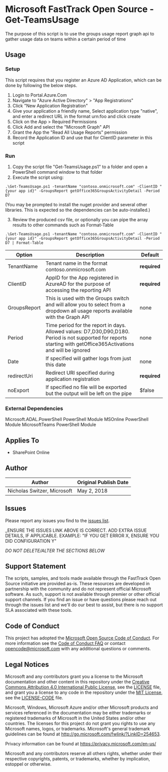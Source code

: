 # Microsoft FastTrack Open Source - Get-TeamsUsage

The purpose of this script is to use the groups usage report graph api to gather usage data on teams within a certain period of time

## Usage

### Setup

This script requires that you register an Azure AD Application, which can be done by following the below steps.

1. Login to Portal.Azure.Com
2. Navigate to "Azure Active Directory" > "App Registrations"
3. Click "New Application Registration"
4. Give your application a friendly name, Select application type "native", and enter a redirect URL in the format urn:foo and click create
5. Click on the App > Required Permissions
6. Click Add and select the "Microsoft Graph" API
7. Grant the App the "Read All Usage Reports" permission
8. Record the Application ID and use that for ClientID parameter in this script

### Run

1. Copy the script file "Get-TeamsUsage.ps1" to a folder and open a PowerShell command window to that folder
2. Execute the script using:

`.\Get-TeamsUsage.ps1 -tenantName "contoso.onmicrosoft.com" -ClientID "{your app id}" -GroupsReport getOffice365GroupsActivityDetail -Period D7`

(You may be prompted to install the nuget provider and several other libraries. This is expected so the dependencies can be auto-installed.)

3. Review the produced csv file, or optionally you can pipe the array results to other commands such as Format-Table

`.\Get-TeamsUsage.ps1 -tenantName "contoso.onmicrosoft.com" -ClientID "{your app id}" -GroupsReport getOffice365GroupsActivityDetail -Period D7 | Format-Table`

|Option|Description|Default
|----|--------------------------|--------------------------
|TenantName|Tenant name in the format contoso.onmicrosoft.com|**required**
|ClientID|AppID for the App registered in AzureAD for the purpose of accessing the reporting API|**required**
|GroupsReport|This is used with the Groups switch and will allow you to select from a dropdown all usage reports available with the Graph API|none
|Period|Time period for the report in days. Allowed values: D7,D30,D90,D180. Period is not supported for reports starting with getOffice365Activations and will be ignored|none
|Date|If specified will gather logs from just this date|none
|redirectUri|Redirect URI specified during application registration|**required**
|noExport|If specified no file will be exported but the output will be left on the pipe|$false


### External Dependencies

Microsoft.ADAL.PowerShell PowerShell Module
MSOnline PowerShell Module
MicrosoftTeams PowerShell Module

## Applies To

- SharePoint Online

## Author

|Author|Original Publish Date
|----|--------------------------
|Nicholas Switzer, Microsoft|May 2, 2018|

## Issues

Please report any issues you find to the [issues list](../../../../issues).

_ENSURE THE ISSUES LINK ABOVE IS CORRECT. ADD EXTRA ISSUE DETAILS, IF APPLICABLE. EXAMPLE: "IF YOU GET ERROR X, ENSURE YOU DID CONFIGURATION Y"


_DO NOT DELETE/ALTER THE SECTIONS BELOW_

## Support Statement

The scripts, samples, and tools made available through the FastTrack Open Source initiative are provided as-is. These resources are developed in partnership with the community and do not represent official Microsoft software. As such, support is not available through premier or other official support channels. If you find an issue or have questions please reach out through the issues list and we'll do our best to assist, but there is no support SLA associated with these tools.

## Code of Conduct

This project has adopted the [Microsoft Open Source Code of Conduct](https://opensource.microsoft.com/codeofconduct/).
For more information see the [Code of Conduct FAQ](https://opensource.microsoft.com/codeofconduct/faq/) or
contact [opencode@microsoft.com](mailto:opencode@microsoft.com) with any additional questions or comments.

## Legal Notices

Microsoft and any contributors grant you a license to the Microsoft documentation and other content
in this repository under the [Creative Commons Attribution 4.0 International Public License](https://creativecommons.org/licenses/by/4.0/legalcode),
see the [LICENSE](https://github.com/Microsoft/FastTrack/blob/master/LICENSE) file, and grant you a license to any code in the repository under the [MIT License](https://opensource.org/licenses/MIT), see the
[LICENSE-CODE](https://github.com/Microsoft/FastTrack/blob/master/LICENSE-CODE) file.

Microsoft, Windows, Microsoft Azure and/or other Microsoft products and services referenced in the documentation
may be either trademarks or registered trademarks of Microsoft in the United States and/or other countries.
The licenses for this project do not grant you rights to use any Microsoft names, logos, or trademarks.
Microsoft's general trademark guidelines can be found at http://go.microsoft.com/fwlink/?LinkID=254653.

Privacy information can be found at https://privacy.microsoft.com/en-us/

Microsoft and any contributors reserve all others rights, whether under their respective copyrights, patents,
or trademarks, whether by implication, estoppel or otherwise.
